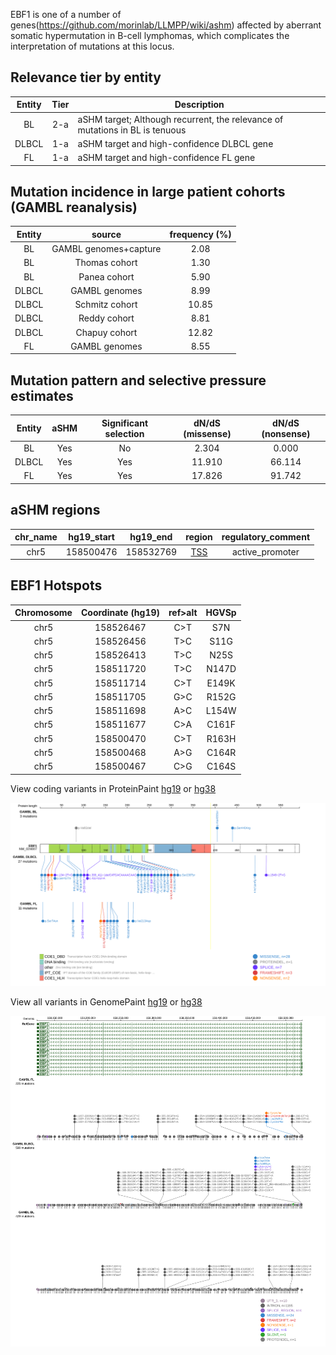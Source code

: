 EBF1 is one of a number of genes(https://github.com/morinlab/LLMPP/wiki/ashm) affected by aberrant somatic hypermutation in B-cell lymphomas, which complicates the interpretation of mutations at this locus.

## Relevance tier by entity

|Entity|Tier|Description                           |
|:------:|:----:|--------------------------------------|
|BL    |2-a | aSHM target; Although recurrent, the relevance of mutations in BL is tenuous |
|DLBCL |1-a | aSHM target and high-confidence DLBCL gene            |
|FL    |1-a | aSHM target and high-confidence FL gene               |

## Mutation incidence in large patient cohorts (GAMBL reanalysis)

|Entity|source               |frequency (%)|
|:------:|:---------------------:|:-------------:|
|BL    |GAMBL genomes+capture| 2.08        |
|BL    |Thomas cohort        | 1.30        |
|BL    |Panea cohort         | 5.90        |
|DLBCL |GAMBL genomes        | 8.99        |
|DLBCL |Schmitz cohort       |10.85        |
|DLBCL |Reddy cohort         | 8.81        |
|DLBCL |Chapuy cohort        |12.82        |
|FL    |GAMBL genomes        | 8.55        |

## Mutation pattern and selective pressure estimates

|Entity|aSHM|Significant selection|dN/dS (missense)|dN/dS (nonsense)|
|:------:|:----:|:---------------------:|:----------------:|:----------------:|
|BL    |Yes |No                   | 2.304          | 0.000          |
|DLBCL |Yes |Yes                  |11.910          |66.114          |
|FL    |Yes |Yes                  |17.826          |91.742          |

## aSHM regions

|chr_name|hg19_start|hg19_end |region                                                                                     |regulatory_comment|
|:--------:|:----------:|:---------:|:-------------------------------------------------------------------------------------------:|:------------------:|
|chr5    |158500476 |158532769|[TSS](https://genome.ucsc.edu/s/rdmorin/GAMBL%20hg19?position=chr5%3A158500476%2D158532769)|active_promoter   |



 ## EBF1 Hotspots

| Chromosome |Coordinate (hg19) | ref>alt | HGVSp | 
 | :---:| :---: | :--: | :---: |
| chr5 | 158526467 | C>T | S7N |
| chr5 | 158526456 | T>C | S11G |
| chr5 | 158526413 | T>C | N25S |
| chr5 | 158511720 | T>C | N147D |
| chr5 | 158511714 | C>T | E149K |
| chr5 | 158511705 | G>C | R152G |
| chr5 | 158511698 | A>C | L154W |
| chr5 | 158511677 | C>A | C161F |
| chr5 | 158500470 | C>T | R163H |
| chr5 | 158500468 | A>G | C164R |
| chr5 | 158500467 | C>G | C164S |

View coding variants in ProteinPaint [hg19](https://morinlab.github.io/LLMPP/GAMBL/EBF1_protein.html)  or [hg38](https://morinlab.github.io/LLMPP/GAMBL/EBF1_protein_hg38.html)

![image](images/proteinpaint/EBF1_NM_024007.svg)

View all variants in GenomePaint [hg19](https://morinlab.github.io/LLMPP/GAMBL/EBF1.html)  or [hg38](https://morinlab.github.io/LLMPP/GAMBL/EBF1_hg38.html)

![image](images/proteinpaint/EBF1.svg)
